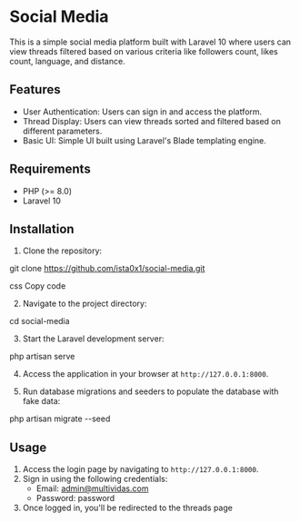 # Social Media 

This is a simple social media platform built with Laravel 10 where users can view threads filtered based on various criteria like followers count, likes count, language, and distance.

## Features

- User Authentication: Users can sign in and access the platform.
- Thread Display: Users can view threads sorted and filtered based on different parameters.
- Basic UI: Simple UI built using Laravel's Blade templating engine.

## Requirements

- PHP (>= 8.0)
- Laravel 10

## Installation

1. Clone the repository:

git clone https://github.com/ista0x1/social-media.git

css
Copy code

2. Navigate to the project directory:

cd social-media


3. Start the Laravel development server:

php artisan serve


4. Access the application in your browser at `http://127.0.0.1:8000`.

5. Run database migrations and seeders to populate the database with fake data:

php artisan migrate --seed

## Usage

1. Access the login page by navigating to `http://127.0.0.1:8000`.
2. Sign in using the following credentials:
   - Email: admin@multividas.com
   - Password: password
3. Once logged in, you'll be redirected to the threads page 
